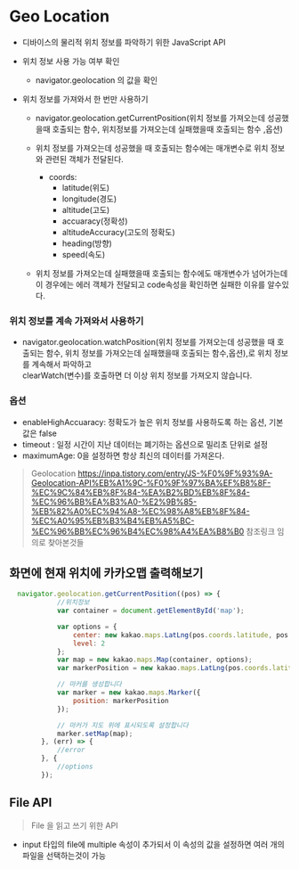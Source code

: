 # Geo Location
- 디바이스의 물리적 위치 정보를 파악하기 위한 JavaScript API

- 위치 정보 사용 가능 여부 확인
    - navigator.geolocation 의 값을 확인
- 위치 정보를 가져와서 한 번만 사용하기 
    - navigator.geolocation.getCurrentPosition(위치 정보를 가져오는데 성공했을때 호출되는 함수, 위치정보를 가져오는데 실패했을때 호출되는 함수 ,옵션)

    - 위치 정보를 가져오는데 성공했을 때 호출되는 함수에는 매개변수로 위치 정보와 관련된 객체가 전달된다.
        - coords: 
            - latitude(위도)
            - longitude(경도)
            - altitude(고도)
            - accuaracy(정확성) 
            - altitudeAccuracy(고도의 정확도)
            - heading(방향)
            - speed(속도)

    - 위치 정보를 가져오는데 실패했을때 호출되는 함수에도 매개변수가 넘어가는데 이 경우에는 에러 객체가 전달되고 code속성을 확인하면 실패한 이유를 알수있다.        

### 위치 정보를 계속 가져와서 사용하기
- navigator.geolocation.watchPosition(위치 정보를 가져오는데 성공했을 때 호출되는 함수, 위치 정보를 가져오는데 실패했을때 
호출되는 함수,옵션),로 위치 정보를 계속해서 파악하고<br/> clearWatch(변수)를 호출하면 더 이상 위치 정보를 가져오지 않습니다.

### 옵션
- enableHighAccuaracy: 정확도가 높은 위치 정보를 사용하도록 하는 옵션, 기본값은 false
- timeout : 일정 시간이 지난 데이터는 폐기하는 옵션으로 밀리초 단위로 설정
- maximumAge: 0을 설정하면 항상 최신의 데이터를 가져온다.

> Geolocation https://inpa.tistory.com/entry/JS-%F0%9F%93%9A-Geolocation-API%EB%A1%9C-%F0%9F%97%BA%EF%B8%8F-%EC%9C%84%EB%8F%84-%EA%B2%BD%EB%8F%84-%EC%96%BB%EA%B3%A0-%E2%9B%85-%EB%82%A0%EC%94%A8-%EC%98%A8%EB%8F%84-%EC%A0%95%EB%B3%B4%EB%A5%BC-%EC%96%BB%EC%96%B4%EC%98%A4%EA%B8%B0 참조링크 임의로 찾아본것들 

## 화면에 현재 위치에 카카오맵 출력해보기
```javascript
  navigator.geolocation.getCurrentPosition((pos) => {
            //위치정보
            var container = document.getElementById('map');

            var options = {
                center: new kakao.maps.LatLng(pos.coords.latitude, pos.coords.longitude),
                level: 2
            };
            var map = new kakao.maps.Map(container, options);
            var markerPosition = new kakao.maps.LatLng(pos.coords.latitude, pos.coords.longitude);

            // 마커를 생성합니다
            var marker = new kakao.maps.Marker({
                position: markerPosition
            });

            // 마커가 지도 위에 표시되도록 설정합니다
            marker.setMap(map);
        }, (err) => {
            //error
        }, {
            //options
        });
```
## File API
> File 을 읽고 쓰기 위한 API

- input 타입의 file에 multiple 속성이 추가되서 이 속성의 값을 설정하면 여러 개의 파일을 선택하는것이 가능